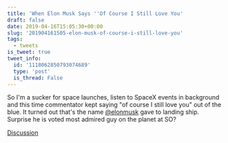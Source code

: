 ```yaml
---
title: 'When Elon Musk Says ''Of Course I Still Love You'
draft: false
date: 2019-04-16T15:05:30+00:00
slug: '201904161505-elon-musk-of-course-i-still-love-you'
tags:
  - tweets
is_tweet: true
tweet_info:
  id: '1118062850793074689'
  type: 'post'
  is_thread: False
---
```




So I'm a sucker for space launches, listen to SpaceX events in background and this time commentator kept saying "of course I still love you" out of the blue. It turned out that's the name [@elonmusk](https://x.com/elonmusk) gave to landing ship. Surprise he is voted most admired guy on the planet at SO?

[Discussion](https://x.com/sytelus/status/1118062850793074689)
